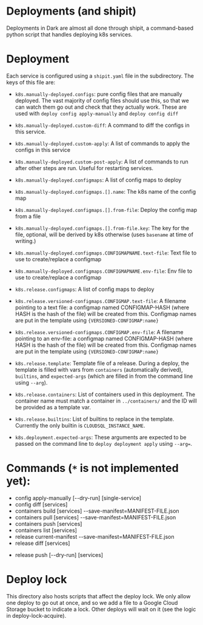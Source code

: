 # Deployments (and shipit)

Deployments in Dark are almost all done through shipit, a command-based python script
that handles deploying k8s services.

# Deployment

Each service is configured using a `shipit.yaml` file in the subdirectory. The keys of this file are:

- `k8s.manually-deployed.configs`:
  pure config files that are manually deployed. The vast majority of config files
  should use this, so that we can watch them go out and check that they actually
  work. These are used with `deploy config apply-manually` and `deploy config diff`

- `k8s.manually-deployed.custom-diff`:
  A command to diff the configs in this service.

- `k8s.manually-deployed.custom-apply`:
  A list of commands to apply the configs in this service

- `k8s.manually-deployed.custom-post-apply`:
  A list of commands to run after other steps are run. Useful for restarting services.

- `k8s.manually-deployed.configmaps`:
  A list of config maps to deploy

- `k8s.manually-deployed.configmaps.[].name`:
  The k8s name of the config map

- `k8s.manually-deployed.configmaps.[].from-file`:
  Deploy the config map from a file

- `k8s.manually-deployed.configmaps.[].from-file.key`:
  The key for the file, optional, will be derived by k8s otherwise (uses `basename` at
  time of writing.)

- `k8s.manually-deployed.configmaps.CONFIGMAPNAME.text-file`:
  Text file to use to create/replace a configmap

- `k8s.manually-deployed.configmaps.CONFIGMAPNAME.env-file`:
  Env file to use to create/replace a configmap

- `k8s.release.configmaps`:
  A list of config maps to deploy

- `k8s.release.versioned-configmaps.CONFIGMAP.text-file`:
  A filename pointing to a text file: a configmap named CONFIGMAP-HASH (where HASH is
  the hash of the file) will be created from this. Configmap names are put in the
  template using `{VERSIONED-CONFIGMAP:name}`

- `k8s.release.versioned-configmaps.CONFIGMAP.env-file`:
  A filename pointing to an env-file: a configmap named CONFIGMAP-HASH (where HASH is
  the hash of the file) will be created from this. Configmap names are put in the
  template using `{VERSIONED-CONFIGMAP:name}`

- `k8s.release.template`:
  Template file of a release. During a deploy, the template is filled with vars from
  `containers` (automatically derived), `builtins`, and `expected-args` (which are
  filled in from the command line using `--arg`).

- `k8s.release.containers`:
  List of containers used in this deployment. The container name must match a
  container in `../containers/` and the ID will be provided as a template var.

- `k8s.release.builtins`:
  List of builtins to replace in the template. Currently the only builtin is
  `CLOUDSQL_INSTANCE_NAME`.

- `k8s.deployment.expected-args`:
  These arguments are expected to be passed on the command line to `deploy deployment apply` using `--arg=`.

# Commands (`*` is not implemented yet):

- config apply-manually [--dry-run] [single-service]
- config diff [services]
- containers build [services] --save-manifest=MANIFEST-FILE.json
- containers pull [services] --save-manifest=MANIFEST-FILE.json
- containers push [services]
- containers list [services]
- release current-manifest --save-manifest=MANIFEST-FILE.json
- release diff [services]
<!-- TODO: combine prepare and push -->
- release push [--dry-run] [services]

# Deploy lock

This directory also hosts scripts that affect the deploy lock. We only allow one
deploy to go out at once, and so we add a file to a Google Cloud Storage bucket to
indicate a lock. Other deploys will wait on it (see the logic in deploy-lock-acquire).
